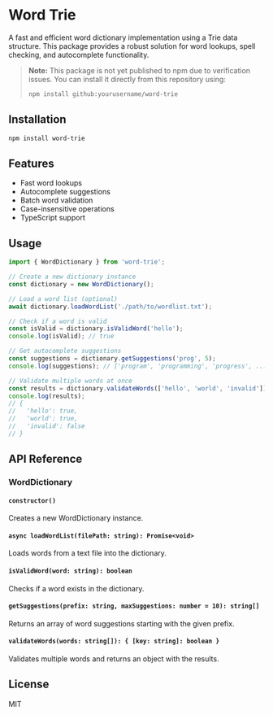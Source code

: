 # Word Trie

A fast and efficient word dictionary implementation using a Trie data structure. This package provides a robust solution for word lookups, spell checking, and autocomplete functionality.

> **Note:** This package is not yet published to npm due to verification issues. You can install it directly from this repository using:
> ```bash
> npm install github:yourusername/word-trie
> ```

## Installation

```bash
npm install word-trie
```

## Features

- Fast word lookups
- Autocomplete suggestions
- Batch word validation
- Case-insensitive operations
- TypeScript support

## Usage

```typescript
import { WordDictionary } from 'word-trie';

// Create a new dictionary instance
const dictionary = new WordDictionary();

// Load a word list (optional)
await dictionary.loadWordList('./path/to/wordlist.txt');

// Check if a word is valid
const isValid = dictionary.isValidWord('hello');
console.log(isValid); // true

// Get autocomplete suggestions
const suggestions = dictionary.getSuggestions('prog', 5);
console.log(suggestions); // ['program', 'programming', 'progress', ...]

// Validate multiple words at once
const results = dictionary.validateWords(['hello', 'world', 'invalid']);
console.log(results);
// {
//   'hello': true,
//   'world': true,
//   'invalid': false
// }
```

## API Reference

### WordDictionary

#### `constructor()`
Creates a new WordDictionary instance.

#### `async loadWordList(filePath: string): Promise<void>`
Loads words from a text file into the dictionary.

#### `isValidWord(word: string): boolean`
Checks if a word exists in the dictionary.

#### `getSuggestions(prefix: string, maxSuggestions: number = 10): string[]`
Returns an array of word suggestions starting with the given prefix.

#### `validateWords(words: string[]): { [key: string]: boolean }`
Validates multiple words and returns an object with the results.

## License

MIT
